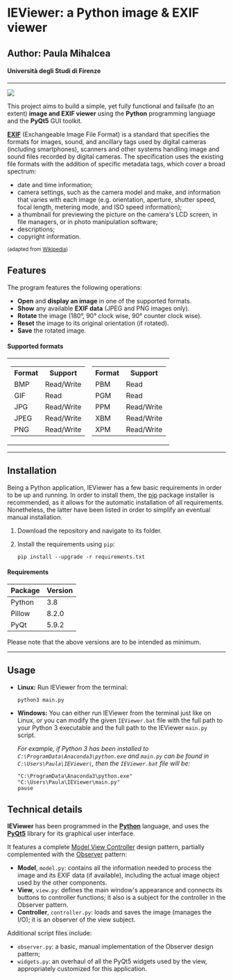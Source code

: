# IEViewer: a Python image & EXIF viewer
## Author: Paula Mihalcea
#### Università degli Studi di Firenze

---

![](https://img.shields.io/github/repo-size/paulamihalcea/Neural3DMM_BU3DFE)

This project aims to build a simple, yet fully functional and failsafe (to an extent) **image and EXIF viewer** using the **Python** programming language and the **PyQt5** GUI toolkit.

**[EXIF](cipa.jp/std/documents/download_e.html?DC-008-Translation-2019-E "EXIF")** (Exchangeable Image File Format) is a standard that specifies the formats for images, sound, and ancillary tags used by digital cameras (including smartphones), scanners and other systems handling image and sound files recorded by digital cameras. The specification uses the existing file formats with the addition of specific metadata tags, which cover a broad spectrum:
- date and time information;
- camera settings, such as the camera model and make, and information that varies with each image (e.g. orientation, aperture, shutter speed, focal length, metering mode, and ISO speed information);
- a thumbnail for previewing the picture on the camera's LCD screen, in file managers, or in photo manipulation software;
- descriptions;
- copyright information.

<sup>(adapted from [Wikipedia](https://en.wikipedia.org/wiki/Exif "Wikipedia"))</sup>

## Features
The program features the following operations:
- **Open** and **display an image** in one of the supported formats.
- **Show** any available **EXIF data** (JPEG and PNG images only).
- **Rotate** the image (180°, 90° clock wise, 90° counter clock wise).
- **Reset** the image to its original orientation (if rotated).
- **Save** the rotated image.

#### Supported formats
<table>
    <tr>
        <td>
            <table>
                <tr>
                    <th><b>Format</b></th>
                    <th><b>Support</b></th>
                </tr>
                <tr>
                    <td>BMP</td>
                    <td>Read/Write</td>
                </tr>
                <tr>
                    <td>GIF</td>
                    <td>Read</td>
                </tr>
                <tr>
                    <td>JPG</td>
                    <td>Read/Write</td>
                </tr>
                <tr>
                    <td>JPEG</td>
                    <td>Read/Write</td>
                </tr>
                <tr>
                    <td>PNG</td>
                    <td>Read/Write</td>
                </tr>
            </table>
        </td>
        <td>
            <table>
                <tr>
                    <th><b>Format</b></th>
                    <th><b>Support</b></th>
                </tr>
                <tr>
                    <td>PBM</td>
                    <td>Read</td>
                </tr>
                <tr>
                    <td>PGM</td>
                    <td>Read</td>
                </tr>
                <tr>
                    <td>PPM</td>
                    <td>Read/Write</td>
                </tr>
                <tr>
                    <td>XBM</td>
                    <td>Read/Write</td>
                </tr>
                <tr>
                    <td>XPM</td>
                    <td>Read/Write</td>
                </tr>
            </table>
        </td>
    </tr>
</table>

---

## Installation
Being a Python application, IEViewer has a few basic requirements in order to be up and running. In order to install them, the [pip](https://packaging.python.org/key_projects/#pip "pip") package installer is recommended, as it allows for the automatic installation of all requirements. Nonetheless, the latter have been listed in order to simplify an eventual manual installation.

1. Download the repository and navigate to its folder.

2. Install the requirements using `pip`:

    ```
    pip install --upgrade -r requirements.txt
    ```

#### Requirements
| Package | Version |
| :------------ | :------------ |
| Python | 3.8 |
| Pillow | 8.2.0 |
| PyQt | 5.9.2 |

Please note that the above versions are to be intended as minimum.

---

## Usage
- **Linux:** Run IEViewer from the terminal:

    ```
    python3 main.py
    ```
   
- **Windows:** You can either run IEViewer from the terminal just like on Linux, or you can modify the given `IEViewer.bat` file with the full path to your Python 3 executable and the full path to the IEViewer `main.py` script.

    *For example, if Python 3 has been installed to `C:\ProgramData\Anaconda3\python.exe` and `main.py` can be found in `C:\Users\Paula\IEViewer\`, then the `IEViewer.bat` file will be:*

    ```
    "C:\ProgramData\Anaconda3\python.exe" "C:\Users\Paula\IEViewer\main.py"
    pause
    ```
   
    

## Technical details
**IEViewer** has been programmed in the **[Python](https://www.python.org/ "Python")** language, and uses the **[PyQt5](https://riverbankcomputing.com/software/pyqt "PyQt5")** library for its graphical user interface.

It features a complete [Model View Controller](https://martinfowler.com/eaaDev/uiArchs.html#ModelViewController "Model View Controller") design pattern, partially complemented with the [Observer](https://martinfowler.com/eaaDev/MediatedSynchronization.html "Observer") pattern:
- **Model**, `model.py`: contains all the information needed to process the image and its EXIF data (if available), including the actual image object used by the other components.
- **View**, `view.py`: defines the main window's appearance and connects its buttons to controller functions; it also is a subject for the controller in the Observer pattern.
- **Controller**, `controller.py`: loads and saves the image (manages the I/O); it is an observer of the view subject.

Additional script files include:
- `observer.py`: a basic, manual implementation of the Observer design pattern;
- `widgets.py`: an overhaul of all the PyQt5 widgets used by the view, appropriately customized for this application.
